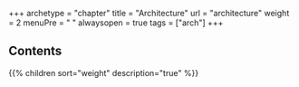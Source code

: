 +++
archetype = "chapter"
title = "Architecture"
url = "architecture"
weight = 2
menuPre = "<i class='far fa-compass'></i> "
alwaysopen = true
tags = ["arch"]
+++

## Contents

{{% children sort="weight" description="true" %}}
